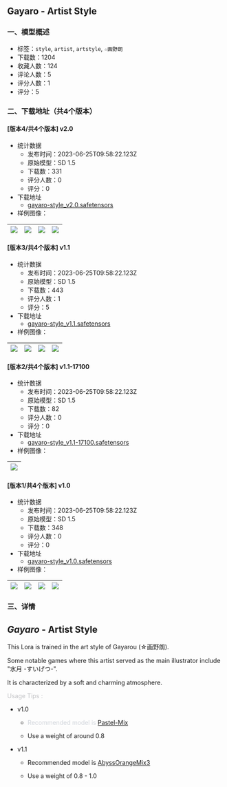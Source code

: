## Gayaro - Artist Style
### 一、模型概述

- 标签：`style`, `artist`, `artstyle`, `☆画野朗`
- 下载数：1204
- 收藏人数：124
- 评论人数：5
- 评分人数：1
- 评分：5

### 二、下载地址（共4个版本）

#### [版本4/共4个版本] v2.0

- 统计数据
  - 发布时间：2023-06-25T09:58:22.123Z
  - 原始模型：SD 1.5
  - 下载数：331
  - 评分人数：0
  - 评分：0
- 下载地址
  - [gayaro-style_v2.0.safetensors](https://civitai.com/api/download/models/103624)
- 样例图像：

| <img src="https://image.civitai.com/xG1nkqKTMzGDvpLrqFT7WA/6caf1433-1241-4390-93e8-d77a24ec6aa4/width=450/1281796.jpeg" /> | <img src="https://image.civitai.com/xG1nkqKTMzGDvpLrqFT7WA/ca14f4de-713b-4a67-ad5f-6752b752ef3e/width=450/1281797.jpeg" /> | <img src="https://image.civitai.com/xG1nkqKTMzGDvpLrqFT7WA/945d10a0-8a17-46b2-85ca-c0b49b9f53e9/width=450/1281798.jpeg" /> | <img src="https://image.civitai.com/xG1nkqKTMzGDvpLrqFT7WA/e1d37178-33ac-4922-8639-38c174a029ee/width=450/1281795.jpeg" /> |
| ---- | ---- | ---- | ---- |

#### [版本3/共4个版本] v1.1

- 统计数据
  - 发布时间：2023-06-25T09:58:22.123Z
  - 原始模型：SD 1.5
  - 下载数：443
  - 评分人数：1
  - 评分：5
- 下载地址
  - [gayaro-style_v1.1.safetensors](https://civitai.com/api/download/models/89019)
- 样例图像：

| <img src="https://image.civitai.com/xG1nkqKTMzGDvpLrqFT7WA/41adcb15-5339-40bb-8b54-62d71e0173a5/width=450/1026310.jpeg" /> | <img src="https://image.civitai.com/xG1nkqKTMzGDvpLrqFT7WA/85ca6b55-4f73-44b2-b62b-7ba93c114e9f/width=450/1026311.jpeg" /> | <img src="https://image.civitai.com/xG1nkqKTMzGDvpLrqFT7WA/e3e6aa94-970e-4ec9-b57b-c28cc2dfd126/width=450/1026321.jpeg" /> | <img src="https://image.civitai.com/xG1nkqKTMzGDvpLrqFT7WA/c1636d44-f7b5-4808-9d79-820ddad61bde/width=450/1026312.jpeg" /> |
| ---- | ---- | ---- | ---- |

#### [版本2/共4个版本] v1.1-17100

- 统计数据
  - 发布时间：2023-06-25T09:58:22.123Z
  - 原始模型：SD 1.5
  - 下载数：82
  - 评分人数：0
  - 评分：0
- 下载地址
  - [gayaro-style_v1.1-17100.safetensors](https://civitai.com/api/download/models/89130)
- 样例图像：

| <img src="https://image.civitai.com/xG1nkqKTMzGDvpLrqFT7WA/bcea6d44-d3f4-428e-aee4-c9d099c62948/width=450/1028470.jpeg" /> |
| ---- |

#### [版本1/共4个版本] v1.0

- 统计数据
  - 发布时间：2023-06-25T09:58:22.123Z
  - 原始模型：SD 1.5
  - 下载数：348
  - 评分人数：0
  - 评分：0
- 下载地址
  - [gayaro-style_v1.0.safetensors](https://civitai.com/api/download/models/87691)
- 样例图像：

| <img src="https://image.civitai.com/xG1nkqKTMzGDvpLrqFT7WA/c9e0be28-83ab-4849-b254-1bcac0240a46/width=450/1005821.jpeg" /> | <img src="https://image.civitai.com/xG1nkqKTMzGDvpLrqFT7WA/063c8789-5a8f-4b20-b096-0f00e9695564/width=450/1005515.jpeg" /> | <img src="https://image.civitai.com/xG1nkqKTMzGDvpLrqFT7WA/2c7a12b9-ecb4-42e9-a723-9a936d5f63b2/width=450/1005511.jpeg" /> | <img src="https://image.civitai.com/xG1nkqKTMzGDvpLrqFT7WA/65af2150-776f-41b3-8a2d-4fc8bef3e66e/width=450/1005512.jpeg" /> |
| ---- | ---- | ---- | ---- |


### 三、详情
<h2 id="heading-35"><strong><em>Gayaro</em></strong><em> </em>- Artist Style</h2><p>This Lora is trained in the art style of Gayarou (☆画野朗).</p><p>Some notable games where this artist served as the main illustrator include "水月 -すいげつ-".</p><p>It is characterized by a soft and charming atmosphere.</p><p></p><p><span style="color:rgb(193, 194, 197)">Usage Tips :</span></p><ul><li><p>v1.0</p><ul><li><p><span style="color:rgb(209, 213, 219)">Recommended model is</span> <a target="_blank" rel="ugc" href="https://civitai.com/models/5414">Pastel-Mix</a></p></li><li><p>Use a weight of around 0.8</p></li></ul></li><li><p>v1.1</p><ul><li><p>Recommended model is <a target="_blank" rel="ugc" href="https://civitai.com/models/9942">AbyssOrangeMix3</a></p></li><li><p>Use a weight of 0.8 - 1.0</p></li></ul></li></ul>